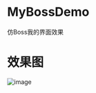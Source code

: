 # MyBossDemo
仿Boss我的界面效果

# 效果图

![image](https://github.com/dalong982242260/MyBossDemo/blob/master/video/boss.gif?imageView/2/w/400/q/90)

